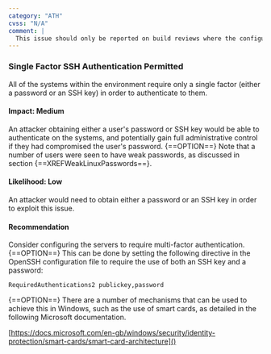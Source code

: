 ```yaml
---
category: "ATH"
cvss: "N/A"
comment: |
  This issue should only be reported on build reviews where the configuration file has been reviewed. It is not possible to accurately verify the number of factors required from attempting to authenticate to the service alone, as it is possible to configure a password prompt before other methods.
---
```

### Single Factor SSH Authentication Permitted
All of the systems within the environment require only a single factor (either a password or an SSH key) in order to authenticate to them.
#### Impact: Medium
An attacker obtaining either a user's password or SSH key would be able to authenticate on the systems, and potentially gain full administrative control if they had compromised the user's password. {==OPTION==} Note that a number of users were seen to have weak passwords, as discussed in section {==XREFWeakLinuxPasswords==}.
#### Likelihood: Low
An attacker would need to obtain either a password or an SSH key in order to exploit this issue.
#### Recommendation
Consider configuring the servers to require multi-factor authentication. {==OPTION==} This can be done by setting the following directive in the OpenSSH configuration file to require the use of both an SSH key and a password:

```
RequiredAuthentications2 publickey,password
```

{==OPTION==} There are a number of mechanisms that can be used to achieve this in Windows, such as the use of smart cards, as detailed in the following Microsoft documentation.

[https://docs.microsoft.com/en-gb/windows/security/identity-protection/smart-cards/smart-card-architecture]()

